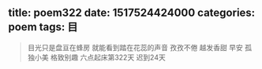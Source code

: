 title: poem322
date: 1517524424000
categories: poem
tags: 目
---
> 目光只是盘亘在蜂房
就能看到踏在花蕊的声音
孜孜不倦 越发香甜
早安
孤独小美
格致别趣
六点起床第322天 迟到24天